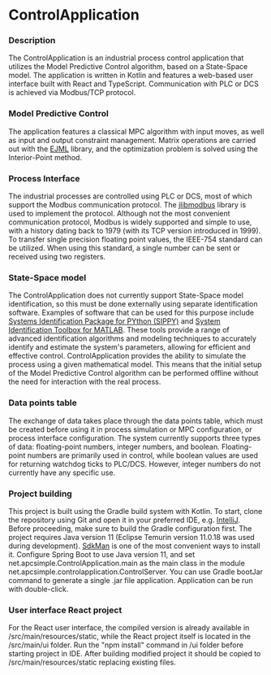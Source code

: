 # ControlApplication

### Description
The ControlApplication is an industrial process control application that utilizes the Model Predictive Control algorithm, based on a State-Space model. The application is written in Kotlin and features a web-based user interface built with React and TypeScript. Communication with PLC or DCS is achieved via Modbus/TCP protocol.

### Model Predictive Control
The application features a classical MPC algorithm with input moves, as well as input and output constraint management. Matrix operations are carried out with the [EJML] library, and the optimization problem is solved using the Interior-Point method.

### Process Interface
The industrial processes are controlled using PLC or DCS, most of which support the Modbus communication protocol. The [jlibmodbus] library is used to implement the protocol. Although not the most convenient communication protocol, Modbus is widely supported and simple to use, with a history dating back to 1979 (with its TCP version introduced in 1999).
To transfer single precision floating point values, the IEEE-754 standard can be utilized. When using this standard, a single number can be sent or received using two registers.

### State-Space model
The ControlApplication does not currently support State-Space model identification, so this must be done externally using separate identification software. Examples of software that can be used for this purpose include [Systems Identification Package for PYthon (SIPPY)] and [System Identification Toolbox for MATLAB]. These tools provide a range of advanced identification algorithms and modeling techniques to accurately identify and estimate the system's parameters, allowing for efficient and effective control.
ControlApplication provides the ability to simulate the process using a given mathematical model. This means that the initial setup of the Model Predictive Control algorithm can be performed offline without the need for interaction with the real process.

### Data points table
The exchange of data takes place through the data points table, which must be created before using it in process simulation or MPC configuration, or process interface configuration. The system currently supports three types of data: floating-point numbers, integer numbers, and boolean. Floating-point numbers are primarily used in control, while boolean values are used for returning watchdog ticks to PLC/DCS. However, integer numbers do not currently have any specific use.

### Project building
This project is built using the Gradle build system with Kotlin. To start, clone the repository using Git and open it in your preferred IDE, e.g. [IntelliJ]. Before proceeding, make sure to build the Gradle configuration first. The project requires Java version 11 (Eclipse Temurin version 11.0.18 was used during development). [SdkMan] is one of the most convenient ways to install it. Configure Spring Boot to use Java version 11, and set net.apcsimple.ControlApplication.main as the main class in the module net.apcsimple.controlapplication.ControlServer. You can use Gradle bootJar command to generate a single .jar file application. Application can be run with double-click.

### User interface React project
For the React user interface, the compiled version is already available in /src/main/resources/static, while the React project itself is located in the /src/main/ui folder. Run the "npm install" command in /ui folder before starting project in IDE. After building modified project it should be copied to /src/main/resources/static replacing existing files.

[jlibmodbus]: https://github.com/kochedykov/jlibmodbus
[EJML]: http://ejml.org/wiki/index.php?title=Main_Page
[Systems Identification Package for PYthon (SIPPY)]: https://github.com/CPCLAB-UNIPI/SIPPY
[System Identification Toolbox for MATLAB]: https://mathworks.com/products/sysid.html
[SdkMan]: https://sdkman.io
[IntelliJ]: https://www.jetbrains.com/idea/
